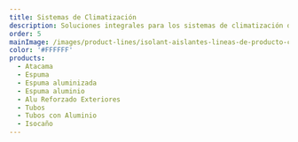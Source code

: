 ```yaml
---
title: Sistemas de Climatización
description: Soluciones integrales para los sistemas de climatización de tu obra
order: 5
mainImage: /images/product-lines/isolant-aislantes-lineas-de-producto-climatizacion.jpg
color: '#FFFFFF'
products:
  - Atacama
  - Espuma
  - Espuma aluminizada
  - Espuma aluminio
  - Alu Reforzado Exteriores
  - Tubos
  - Tubos con Aluminio
  - Isocaño
---
```


